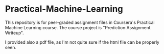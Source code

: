 # Practical-Machine-Learning

This repository is for peer-graded assignment files in Coursera's Practical Machine Learning course.
The course project is "Prediction Assignment Writeup".

I provided also a pdf file, as I'm not quite sure if the html file can be properly seen.
